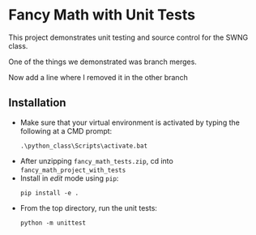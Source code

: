 # Fancy Math with Unit Tests
This project demonstrates unit testing and source control for the SWNG class.

One of the things we demonstrated was branch merges.

Now add a line where I removed it in the other branch
## Installation
- Make sure that your virtual environment is activated by typing the following at a CMD prompt:
    ```
    .\python_class\Scripts\activate.bat
    ```
- After unzipping `fancy_math_tests.zip`, cd into `fancy_math_project_with_tests`
- Install in _edit_ mode using `pip`:
    ```
    pip install -e .
    ```
- From the top directory, run the unit tests:
    ```
    python -m unittest
    ```